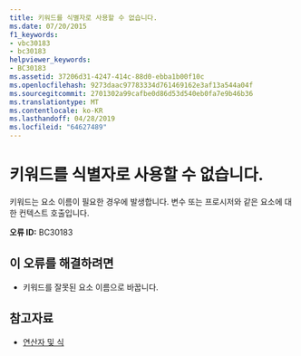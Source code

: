 ```yaml
---
title: 키워드를 식별자로 사용할 수 없습니다.
ms.date: 07/20/2015
f1_keywords:
- vbc30183
- bc30183
helpviewer_keywords:
- BC30183
ms.assetid: 37206d31-4247-414c-88d0-ebba1b00f10c
ms.openlocfilehash: 9273daac97783334d761469162e3af13a544a04f
ms.sourcegitcommit: 2701302a99cafbe0d86d53d540eb0fa7e9b46b36
ms.translationtype: MT
ms.contentlocale: ko-KR
ms.lasthandoff: 04/28/2019
ms.locfileid: "64627489"
---
```

# <a name="keyword-is-not-valid-as-an-identifier"></a>키워드를 식별자로 사용할 수 없습니다.
키워드는 요소 이름이 필요한 경우에 발생합니다. 변수 또는 프로시저와 같은 요소에 대한 컨텍스트 호출입니다.  
  
 **오류 ID:** BC30183  
  
## <a name="to-correct-this-error"></a>이 오류를 해결하려면  
  
- 키워드를 잘못된 요소 이름으로 바꿉니다.  
  
## <a name="see-also"></a>참고자료

- [연산자 및 식](../../visual-basic/programming-guide/language-features/operators-and-expressions/index.md)
